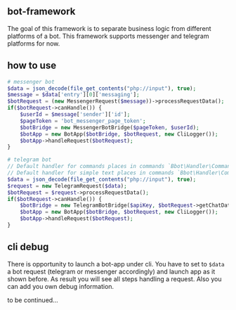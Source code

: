 ## bot-framework
The goal of this framework is to separate business logic from different platforms of a bot. 
This framework supports messenger and telegram platforms for now.
## how to use
```php
# messenger bot
$data = json_decode(file_get_contents("php://input"), true);
$message = $data['entry'][0]['messaging'];
$botRequest = (new MessengerRequest($message))->processRequestData();
if($botRequest->canHandle()) {
	$userId = $message['sender']['id'];
	$pageToken = 'bot_messenger_page_token';
	$botBridge = new MessengerBotBridge($pageToken, $userId);
	$botApp = new BotApp($botBridge, $botRequest, new CliLogger());
	$botApp->handleRequest($botRequest);
}
```

```php
# telegram bot
// Default handler for commands places in commands `Bbot\Handler\CommandsHandler`
// Default handler for simple text places in commands `Bbot\Handler\CommonHandler`
$data = json_decode(file_get_contents("php://input"), true);
$request = new TelegramRequest($data);
$botRequest = $request->processRequestData();
if($botRequest->canHandle()) {
	$botBridge = new TelegramBotBridge($apiKey, $botRequest->getChatData()['id']);
	$botApp = new BotApp($botBridge, $botRequest, new CliLogger());
	$botApp->handleRequest($botRequest);
}
```

## cli debug
There is opportunity to launch a bot-app under cli. You have to set to `$data` a bot request (telegram or messenger accordingly) and launch app as it shown before. As result you will see all steps handling a request. Also you can add you own debug information.

to be continued...
